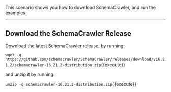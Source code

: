 This scenario shows you how to download SchemaCrawler, and run the examples.

-----

## Download the SchemaCrawler Release
Download the latest SchemaCrawler release, by running:

`wget -q  https://github.com/schemacrawler/SchemaCrawler/releases/download/v16.21.2/schemacrawler-16.21.2-distribution.zip`{{execute}}

and unzip it by running:

`unzip -q schemacrawler-16.21.2-distribution.zip`{{execute}}
